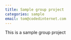 ```yaml
---
title: Sample group project
categories: sample
email: tom@codedinternet.com
---
```


This is a sample group project
